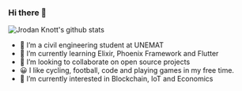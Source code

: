 ### Hi there 👋
![Jrodan Knott's github stats](https://github-readme-stats.vercel.app/api?username=rogerpinho&show_icons=true)

- 🔭 I’m a civil engineering student at UNEMAT
- 🌱 I’m currently learning Elixir, Phoenix Framework and Flutter
- 👯 I’m looking to collaborate on open source projects
- 😀 I like cycling, football,  code and playing games in my free time.
- 🤔 I’m currently interested in Blockchain, IoT and Economics
